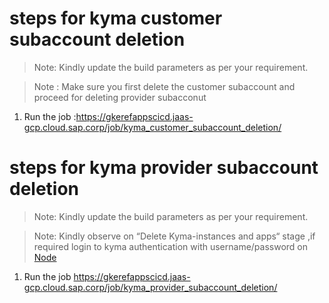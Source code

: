 # steps for kyma customer subaccount deletion

> Note: Kindly update the build parameters as per your requirement.


> Note : Make sure you first delete the customer subaccount and proceed for deleting provider subacconut

1. Run the job :https://gkerefappscicd.jaas-gcp.cloud.sap.corp/job/kyma_customer_subaccount_deletion/


# steps for kyma provider subaccount deletion

> Note: Kindly update the build parameters as per your requirement.

> Note: Kindly observe on “Delete Kyma-instances and apps“ stage ,if required login to kyma authentication with username/password on [Node](https://gkerefappscicd.jaas-gcp.cloud.sap.corp/computer/windowskymanode/)

1. Run the job https://gkerefappscicd.jaas-gcp.cloud.sap.corp/job/kyma_provider_subaccount_deletion/


